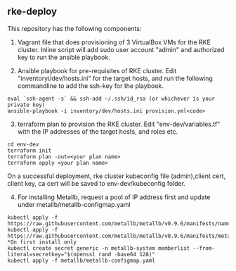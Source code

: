 ## rke-deploy

This repository has the following components:

1. Vagrant file that does provisioning of 3 VirtualBox VMs for the RKE cluster.
Inline script will add sudo user account "admin" and authorized key to run the ansible playbook.

2. Ansible playbook for pre-requisites of RKE cluster.
Edit "inventoryi/dev/hosts.ini" for the target hosts, and run the following commandline to add the ssh-key for the playbook.
```
eval `ssh-agent -s` && ssh-add ~/.ssh/id_rsa (or whichever is your private key)  
ansible-playbook -i inventory/dev/hosts.ini provision.yml<code>
```

3. terraform plan to provision the RKE cluster.
Edit "env-dev/variables.tf" with the IP addresses of the target hosts, and roles etc.
```
cd env-dev
terraform init
terraform plan -out=<your plan name>
terraform apply <your plan name>
```
On a successful deployment, rke cluster kubeconfig file (admin),client cert, client key, ca cert will be saved to env-dev/kubeconfig folder.

4. For installing Metallb, request a pool of IP address first and update under metallb/metallb-configmap.yaml
```
kubectl apply -f https://raw.githubusercontent.com/metallb/metallb/v0.9.6/manifests/namespace.yaml
kubectl apply -f https://raw.githubusercontent.com/metallb/metallb/v0.9.6/manifests/metallb.yaml
*On first install only
kubectl create secret generic -n metallb-system memberlist --from-literal=secretkey="$(openssl rand -base64 128)"
kubectl apply -f metallb/metallb-configmap.yaml
```
